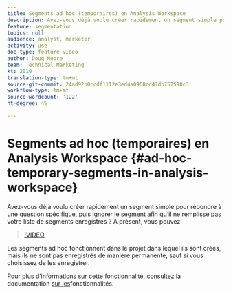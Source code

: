 ```yaml
---
title: Segments ad hoc (temporaires) en Analysis Workspace
description: Avez-vous déjà voulu créer rapidement un segment simple pour répondre à une question spécifique, puis ignorer le segment afin qu’il ne remplisse pas votre liste de segments enregistrés ? À présent, vous pouvez!
feature: segmentation
topics: null
audience: analyst, marketer
activity: use
doc-type: feature video
author: Doug Moore
team: Technical Marketing
kt: 2010
translation-type: tm+mt
source-git-commit: 24ad92b0ccdf1112e3ed4a0968cd47db757598c3
workflow-type: tm+mt
source-wordcount: '122'
ht-degree: 4%

---
```



# Segments ad hoc (temporaires) en Analysis Workspace {#ad-hoc-temporary-segments-in-analysis-workspace}

Avez-vous déjà voulu créer rapidement un segment simple pour répondre à une question spécifique, puis ignorer le segment afin qu’il ne remplisse pas votre liste de segments enregistrés ? À présent, vous pouvez!

>[!VIDEO](https://video.tv.adobe.com/v/23978/?quality=12)

Les segments ad hoc fonctionnent dans le projet dans lequel ils sont créés, mais ils ne sont pas enregistrés de manière permanente, sauf si vous choisissez de les enregistrer.

Pour plus d’informations sur cette fonctionnalité, consultez la documentation [sur les](https://marketing.adobe.com/resources/help/en_US/analytics/analysis-workspace/t_freeform-project-segment.html)fonctionnalités.
